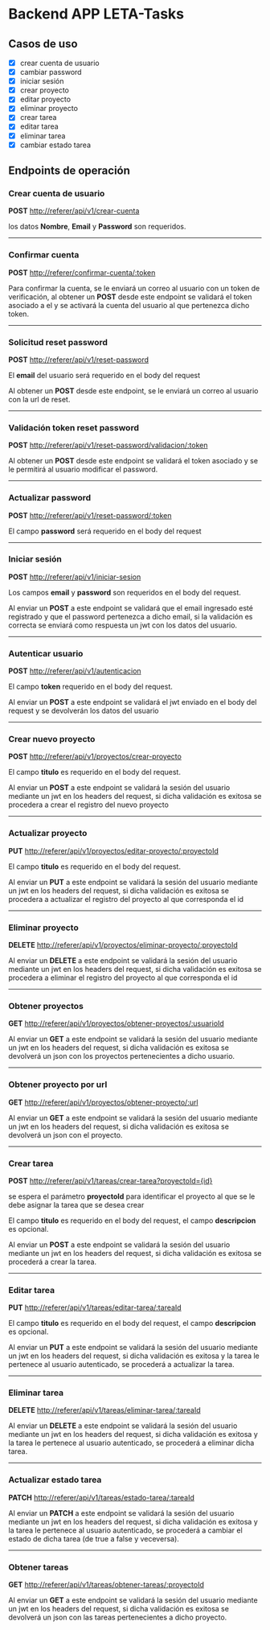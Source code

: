 # Backend APP LETA-Tasks

## Casos de uso

- [x] crear cuenta de usuario
- [x] cambiar password
- [x] iniciar sesión
- [x] crear proyecto
- [x] editar proyecto
- [x] eliminar proyecto
- [x] crear tarea
- [x] editar tarea
- [x] eliminar tarea
- [x] cambiar estado tarea

## Endpoints de operación

### Crear cuenta de usuario

**POST** <http://referer/api/v1/crear-cuenta>

los datos **Nombre**, **Email** y **Password** son requeridos.

---

### Confirmar cuenta

**POST** <http://referer/confirmar-cuenta/:token>

Para confirmar la cuenta, se le enviará un correo al usuario con un token de verificación, al obtener un **POST** desde este endpoint se validará el token asociado a el y se activará la cuenta del usuario al que pertenezca dicho token.

---

### Solicitud reset password

**POST** <http://referer/api/v1/reset-password>

El **email** del usuario será requerido en el body del request

Al obtener un **POST** desde este endpoint, se le enviará un correo al usuario con la url de reset.

---

### Validación token reset password

**POST** <http://referer/api/v1/reset-password/validacion/:token>

Al obtener un **POST** desde este endpoint se validará el token asociado y se le permitirá al usuario modificar el password.

---

### Actualizar password

**POST** <http://referer/api/v1/reset-password/:token>

El campo **password** será requerido en el body del request

---

### Iniciar sesión

**POST** <http://referer/api/v1/iniciar-sesion>

Los campos **email** y **password** son requeridos en el body del request.

Al enviar un **POST** a este endpoint se validará que el email ingresado esté registrado y que el password pertenezca a dicho email, si la validación es correcta se enviará como respuesta un jwt con los datos del usuario.

---

### Autenticar usuario

**POST** <http://referer/api/v1/autenticacion>

El campo **token** requerido en el body del request.

Al enviar un **POST** a este endpoint se validará el jwt enviado en el body del request y se devolverán los datos del usuario

---

### Crear nuevo proyecto

**POST** <http://referer/api/v1/proyectos/crear-proyecto>

El campo **titulo** es requerido en el body del request.

Al enviar un **POST** a este endpoint se validará la sesión del usuario mediante un jwt en los headers del request, si dicha validación es exitosa se procedera a crear el registro del nuevo proyecto

---

### Actualizar proyecto

**PUT** <http://referer/api/v1/proyectos/editar-proyecto/:proyectoId>

El campo **titulo** es requerido en el body del request.

Al enviar un **PUT** a este endpoint se validará la sesión del usuario mediante un jwt en los headers del request, si dicha validación es exitosa se procedera a actualizar el registro del proyecto al que corresponda el id

---

### Eliminar proyecto

**DELETE** <http://referer/api/v1/proyectos/eliminar-proyecto/:proyectoId>

Al enviar un **DELETE** a este endpoint se validará la sesión del usuario mediante un jwt en los headers del request, si dicha validación es exitosa se procedera a eliminar el registro del proyecto al que corresponda el id

---

### Obtener proyectos

**GET** <http://referer/api/v1/proyectos/obtener-proyectos/:usuarioId>

Al enviar un **GET** a este endpoint se validará la sesión del usuario mediante un jwt en los headers del request, si dicha validación es exitosa se devolverá un json con los proyectos pertenecientes a dicho usuario.

---

### Obtener proyecto por url

**GET** <http://referer/api/v1/proyectos/obtener-proyecto/:url>

Al enviar un **GET** a este endpoint se validará la sesión del usuario mediante un jwt en los headers del request, si dicha validación es exitosa se devolverá un json con el proyecto.

---

### Crear tarea

**POST** <http://referer/api/v1/tareas/crear-tarea?proyectoId={id}>

se espera el parámetro **proyectoId** para identificar el proyecto al que se le debe asignar la tarea que se desea crear

El campo **titulo** es requerido en el body del request, el campo **descripcion** es opcional.

Al enviar un **POST** a este endpoint se validará la sesión del usuario mediante un jwt en los headers del request, si dicha validación es exitosa se procederá a crear la tarea.

---

### Editar tarea

**PUT** <http://referer/api/v1/tareas/editar-tarea/:tareaId>

El campo **titulo** es requerido en el body del request, el campo **descripcion** es opcional.

Al enviar un **PUT** a este endpoint se validará la sesión del usuario mediante un jwt en los headers del request, si dicha validación es exitosa y la tarea le pertenece al usuario autenticado, se procederá a actualizar la tarea.

---

### Eliminar tarea

**DELETE** <http://referer/api/v1/tareas/eliminar-tarea/:tareaId>

Al enviar un **DELETE** a este endpoint se validará la sesión del usuario mediante un jwt en los headers del request, si dicha validación es exitosa y la tarea le pertenece al usuario autenticado, se procederá a eliminar dicha tarea.

---

### Actualizar estado tarea

**PATCH** <http://referer/api/v1/tareas/estado-tarea/:tareaId>

Al enviar un **PATCH** a este endpoint se validará la sesión del usuario mediante un jwt en los headers del request, si dicha validación es exitosa y la tarea le pertenece al usuario autenticado, se procederá a cambiar el estado de dicha tarea (de true a false y veceversa).

---

### Obtener tareas

**GET** <http://referer/api/v1/tareas/obtener-tareas/:proyectoId>

Al enviar un **GET** a este endpoint se validará la sesión del usuario mediante un jwt en los headers del request, si dicha validación es exitosa se devolverá un json con las tareas pertenecientes a dicho proyecto.
